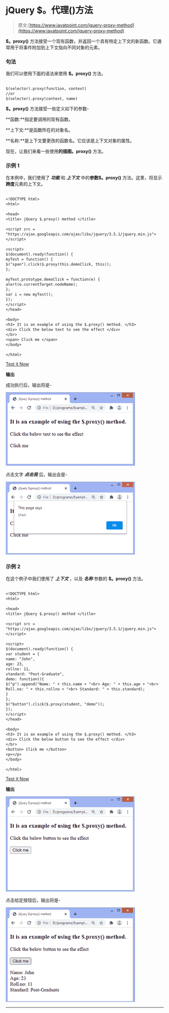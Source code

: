 # jQuery $。代理()方法

> 原文:[https://www.javatpoint.com/jquery-proxy-method](https://www.javatpoint.com/jquery-proxy-method)

**$。proxy()** 方法接受一个现有函数，并返回一个具有特定上下文的新函数。它通常用于将事件附加到上下文指向不同对象的元素。

### 句法

我们可以使用下面的语法来使用 **$。proxy()** 方法。

```

$(selector).proxy(function, context)
//or
$(selector).proxy(context, name)

```

**$。proxy()** 方法接受一些定义如下的参数-

**函数:**指定要调用的现有函数。

**上下文:**是函数所在的对象名。

**名称:**是上下文要更改的函数名。它应该是上下文对象的属性。

现在，让我们来看一些使用**的插图。proxy()** 方法。

### 示例 1

在本例中，我们使用了 ***功能*** 和 ***上下文*** 中的**参数$。proxy()** 方法。这里，将显示**跨度**元素的上下文。

```

<!DOCTYPE html>
<html>

<head>
<title> jQuery $.proxy() method </title>

<script src = "https://ajax.googleapis.com/ajax/libs/jquery/3.5.1/jquery.min.js"> </script>

<script>
$(document).ready(function() {
myTest = function() {
$("span").click($.proxy(this.demoClick, this));
};

myTest.prototype.demoClick = function(e) {
alert(e.currentTarget.nodeName);
};
var i = new myTest();
});
</script>
</head>

<body>
<h3> It is an example of using the $.proxy() method. </h3>
<div> Click the below text to see the effect </div>
</br>
<span> Click me </span>
</body>

</html>

```

[Test it Now](https://www.javatpoint.com/oprweb/test.jsp?filename=jquery-proxy-method1)

**输出**

成功执行后，输出将是-

![jQuery $.proxy() method](img/8c8b9464c6ba774bff49ea6b65344746.png)

点击文字 ***点击我*** 后，输出会是-

![jQuery $.proxy() method](img/983cb746eab2f19b8a9bf10bc12cbeea.png)

### 示例 2

在这个例子中我们使用了 ***上下文*** ，以及 ***名称*** 参数的 **$。proxy()** 方法。

```

<!DOCTYPE html>
<html>

<head>
<title> jQuery $.proxy() method </title>

<script src = "https://ajax.googleapis.com/ajax/libs/jquery/3.5.1/jquery.min.js"> </script>

<script>
$(document).ready(function() {
var student = {
name: "John",
age: 23,
rollno: 11,
standard: "Post-Graduate",
demo: function(){
$("p").append("Name: " + this.name + "<br> Age: " + this.age + "<br> Roll.no: " + this.rollno + "<br> Standard: " + this.standard);
} 
};
$("button").click($.proxy(student, "demo"));
});
</script>
</head>

<body>
<h3> It is an example of using the $.proxy() method. </h3>
<div> Click the below button to see the effect </div>
</br>
<button> Click me </button>
<p></p>
</body>

</html>

```

[Test it Now](https://www.javatpoint.com/oprweb/test.jsp?filename=jquery-proxy-method2)

**输出**

![jQuery $.proxy() method](img/c21d8e701e96f5855613bbf6225844d4.png)

点击给定按钮后，输出将是-

![jQuery $.proxy() method](img/7df2434c909743ee7b816c33a18ed177.png)

* * *